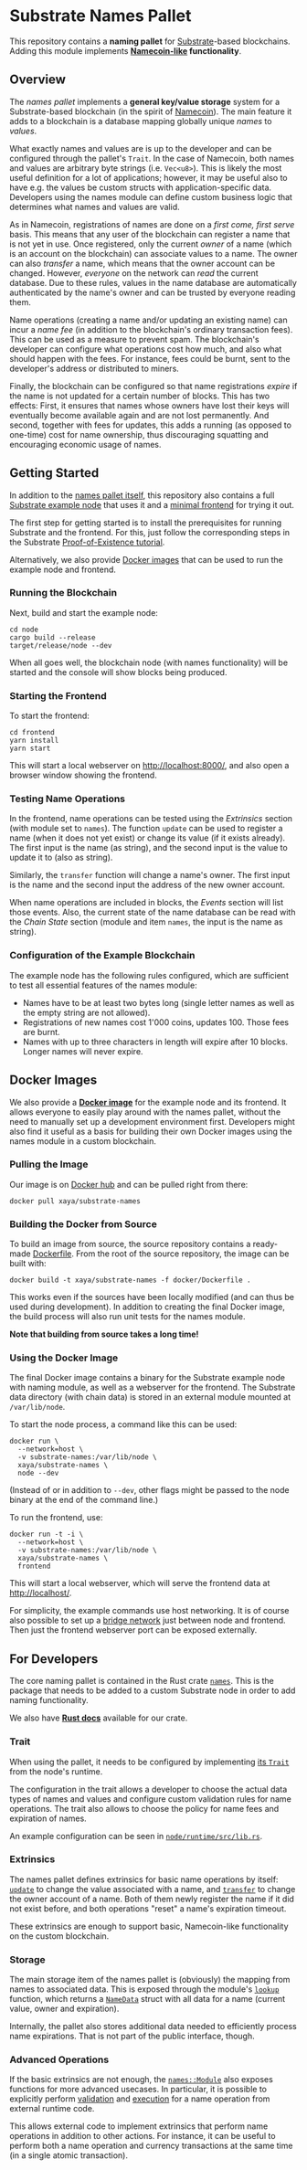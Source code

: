 # Substrate Names Pallet

This repository contains a **naming pallet** for
[Substrate](https://substrate.dev/)-based blockchains.  Adding this module
implements **[Namecoin-like](https://www.namecoin.org/) functionality**.

## Overview

The *names pallet* implements a **general key/value storage** system for
a Substrate-based blockchain (in the spirit of
[Namecoin](https://www.namecoin.org/)).  The main feature it adds to
a blockchain is a database mapping globally unique *names* to *values*.

What exactly names and values are is up to the developer and can be configured
through the pallet's `Trait`.  In the case of Namecoin, both names and
values are arbitrary byte strings (i.e. `Vec<u8>`).  This is likely the
most useful definition for a lot of applications; however, it may be useful
also to have e.g. the values be custom structs with application-specific data.
Developers using the names module can define custom business logic
that determines what names and values are valid.

As in Namecoin, registrations of names are done on a *first come, first serve*
basis.  This means that any user of the blockchain can register a name that
is not yet in use.  Once registered, only the current *owner* of a name
(which is an account on the blockchain) can associate values to a name.
The owner can also *transfer* a name, which means that the owner account
can be changed.  However, *everyone* on the network can *read* the current
database.  Due to these rules, values in the name database are automatically
authenticated by the name's owner and can be trusted by everyone reading them.

Name operations (creating a name and/or updating an existing name) can
incur a *name fee* (in addition to the blockchain's ordinary transaction
fees).  This can be used as a measure to prevent spam.  The blockchain's
developer can configure what operations cost how much, and also what should
happen with the fees.  For instance, fees could be burnt, sent to the
developer's address or distributed to miners.

Finally, the blockchain can be configured so that name registrations *expire*
if the name is not updated for a certain number of blocks.  This has two
effects:  First, it ensures that names whose owners have lost their keys
will eventually become available again and are not lost permanently.
And second, together with fees for updates, this adds a running (as opposed
to one-time) cost for name ownership, thus discouraging squatting and
encouraging economic usage of names.

## Getting Started

In addition to the [names pallet
itself](https://github.com/xaya/substrate-names/tree/master/names),
this repository also contains a full [Substrate example
node](https://github.com/xaya/substrate-names/tree/master/node)
that uses it and a
[minimal frontend](https://github.com/xaya/substrate-names/tree/master/frontend)
for trying it out.

The first step for getting started is to install the prerequisites for
running Substrate and the frontend.  For this, just follow the
corresponding steps in the Substrate [Proof-of-Existence
tutorial](https://substrate.dev/docs/en/next/tutorials/creating-your-first-substrate-chain/setup#prerequisites).

Alternatively, we also provide [Docker images](#docker) that can be used
to run the example node and frontend.

### Running the Blockchain

Next, build and start the example node:

    cd node
    cargo build --release
    target/release/node --dev

When all goes well, the blockchain node (with names functionality) will
be started and the console will show blocks being produced.

### Starting the Frontend

To start the frontend:

    cd frontend
    yarn install
    yarn start

This will start a local webserver on
[http://localhost:8000/](http://localhost:8000/), and also
open a browser window showing the frontend.

### Testing Name Operations

In the frontend, name operations can be tested using the *Extrinsics* section
(with module set to `names`).  The function `update` can be used to
register a name (when it does not yet exist) or change its value
(if it exists already).  The first input is the name (as string), and
the second input is the value to update it to (also as string).

Similarly, the `transfer` function will change a name's owner.  The first
input is the name and the second input the address of the new owner account.

When name operations are included in blocks, the *Events* section will list
those events.  Also, the current state of the name database can be
read with the *Chain State* section (module and item `names`, the input
is the name as string).

### Configuration of the Example Blockchain

The example node has the following rules configured, which are sufficient
to test all essential features of the names module:

- Names have to be at least two bytes long (single letter names as well
  as the empty string are not allowed).
- Registrations of new names cost 1'000 coins, updates 100.  Those fees
  are burnt.
- Names with up to three characters in length will expire after 10 blocks.
  Longer names will never expire.

## <a id="docker">Docker Images</a>

We also provide a **[Docker image](https://www.docker.com/)** for
the example node and its frontend.  It allows everyone to easily play
around with the names pallet, without the need to manually set up a
development environment first.  Developers might also find it useful
as a basis for building their own Docker images using the names module
in a custom blockchain.

### Pulling the Image

Our image is on [Docker hub](https://hub.docker.com/r/xaya/substrate-names)
and can be pulled right from there:

    docker pull xaya/substrate-names

### Building the Docker from Source

To build an image from source, the source repository contains a ready-made
[Dockerfile](https://github.com/xaya/substrate-names/blob/master/docker/Dockerfile).
From the root of the source repository, the image can be built with:

    docker build -t xaya/substrate-names -f docker/Dockerfile .

This works even if the sources have been locally modified (and can thus be
used during development).  In addition
to creating the final Docker image, the build process will also run unit
tests for the names module.

**Note that building from source takes a long time!**

### Using the Docker Image

The final Docker image contains a binary for the Substrate example node with
naming module, as well as a webserver for the frontend.  The Substrate
data directory (with chain data) is stored in an external module
mounted at `/var/lib/node`.

To start the node process, a command like this can be used:

    docker run \
      --network=host \
      -v substrate-names:/var/lib/node \
      xaya/substrate-names \
      node --dev

(Instead of or in addition to `--dev`, other flags might be passed to the
node binary at the end of the command line.)

To run the frontend, use:

    docker run -t -i \
      --network=host \
      -v substrate-names:/var/lib/node \
      xaya/substrate-names \
      frontend

This will start a local webserver, which will serve the frontend
data at [http://localhost/](http://localhost/).

For simplicity, the example commands use host networking.  It is of course
also possible to set up a
[bridge network](https://docs.docker.com/network/bridge/)
just between node and frontend.  Then just the frontend webserver
port can be exposed externally.

## For Developers

The core naming pallet is contained in the Rust crate
[`names`](https://github.com/xaya/substrate-names/tree/master/names).
This is the package that needs to be added to a custom Substrate node
in order to add naming functionality.

We also have **[Rust docs](https://xaya.github.io/rustdocs-names/names/)**
available for our crate.

### Trait

When using the pallet, it needs to be configured by implementing
[its `Trait`](https://xaya.github.io/rustdocs-names/names/trait.Trait.html)
from the node's runtime.

The configuration in the trait allows a developer to choose the actual
data types of names and values and configure custom validation rules for
name operations.  The trait also allows to choose the policy for name
fees and expiration of names.

An example configuration can be seen in
[`node/runtime/src/lib.rs`](https://github.com/xaya/substrate-names/blob/master/node/runtime/src/lib.rs).

### Extrinsics

The names pallet defines extrinsics for basic name operations by itself:
[`update`](https://xaya.github.io/rustdocs-names/names/struct.Module.html#method.update)
to change the value associated with a name, and
[`transfer`](https://xaya.github.io/rustdocs-names/names/struct.Module.html#method.transfer)
to change the owner account of a name.  Both of them newly register the
name if it did not exist before, and both operations "reset" a name's
expiration timeout.

These extrinsics are enough to support basic, Namecoin-like functionality
on the custom blockchain.

### Storage

The main storage item of the names pallet is (obviously) the mapping
from names to associated data.  This is exposed through the module's
[`lookup`](https://xaya.github.io/rustdocs-names/names/struct.Module.html#method.lookup)
function, which returns a
[`NameData`](https://xaya.github.io/rustdocs-names/names/struct.NameData.html)
struct with all data for a name (current value, owner and expiration).

Internally, the pallet also stores additional data needed to efficiently
process name expirations.  That is not part of the public interface, though.

### Advanced Operations

If the basic extrinsics are not enough, the
[`names::Module`](https://xaya.github.io/rustdocs-names/names/struct.Module.html)
also exposes functions for more advanced usecases.  In particular, it is
possible to explicitly perform
[validation](https://xaya.github.io/rustdocs-names/names/struct.Module.html#method.check_assuming_signed)
and
[execution](https://xaya.github.io/rustdocs-names/names/struct.Module.html#method.execute)
for a name operation from external runtime code.

This allows external code to implement extrinsics that perform name operations
in addition to other actions.  For instance, it can be useful to perform
both a name operation and currency transactions at the same time
(in a single atomic transaction).
